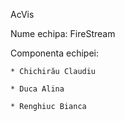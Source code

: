 AcVis

Nume echipa: FireStream

Componenta echipei:
    
    * Chichirău Claudiu
    
    * Duca Alina
    
    * Renghiuc Bianca

